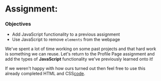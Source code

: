 <h1>Assignment: </h1>

<h3>Objectives</h3>

<ul>
    <li>Add JavaScript functionality to a previous assignment</li>
    <li>Use JavaScript to remove <code>elements</code> from the webpage</li>
</ul>

<p>We've spent a lot of time working on some past projects and that hard work is something we can reuse. Let's return to the Profile Page assignment and add the types of <strong>JavaScript</strong> functionality we've previously learned onto it!</p>

<p>If we weren't happy with how ours turned out then feel free to use this already completed HTML and CSS<a href="">code</a>.</p>

<img src=""/>



